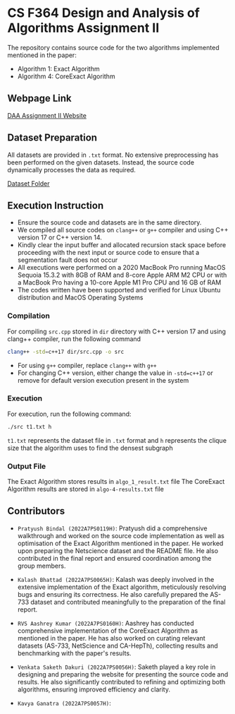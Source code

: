 
# CS F364 Design and Analysis of Algorithms Assignment II

The repository contains source code for the two algorithms implemented mentioned in the paper:
- Algorithm 1: Exact Algorithm
- Algorithm 4: CoreExact Algorithm

## Webpage Link

[DAA Assignment II Website](https://glittery-croissant-0480a0.netlify.app/)


## Dataset Preparation

All datasets are provided in ```.txt``` format. No extensive preprocessing has been performed on the given datasets. Instead, the source code dynamically processes the data as required.  

[Dataset Folder](https://drive.google.com/drive/folders/1PMXBEOQy44Y198SDR4oAbJyCjG57gqef?usp=sharing)

## Execution Instruction
- Ensure the source code and datasets are in the same directory.
- We compiled all source codes on ```clang++``` or ```g++``` compiler and using C++ version 17 or C++ version 14.
- Kindly clear the input buffer and allocated recursion stack space before proceeding with the next input or source code to ensure that a segmentation fault does not occur
- All executions were performed on a 2020 MacBook Pro running MacOS Sequoia 15.3.2 with 8GB of RAM and 8-core Apple ARM M2 CPU or with a MacBook Pro having a 10-core Apple M1 Pro CPU and 16 GB of RAM
- The codes written have been supported and verified for Linux Ubuntu distribution and MacOS Operating Systems

### Compilation
For compiling ```src.cpp``` stored in ```dir``` directory with C++ version 17 and using clang++ compiler, run the following command
 ```bash
clang++ -std=c++17 dir/src.cpp -o src
```
- For using ```g++``` compiler, replace ```clang++``` with ```g++```
- For changing C++ version, either change the value in ```-std=c++17``` or remove for default version execution present in the system

### Execution
For execution, run the following command:
```bash
./src t1.txt h
```
```t1.txt``` represents the dataset file in ```.txt``` format and ```h``` represents the clique size that the algorithm uses to find the densest subgraph

### Output File

The Exact Algorithm stores results in ```algo_1_result.txt``` file
The CoreExact Algorithm results are stored in ```algo-4-results.txt``` file


## Contributors

- ```Pratyush Bindal (2022A7PS0119H)```: Pratyush did a comprehensive walkthrough and worked on the source code implementation as well as optimisation of the Exact Algorithm mentioned in the paper. He worked upon preparing the Netscience dataset and the README file. He also contributed in the final report and ensured coordination among the group members.

- ```Kalash Bhattad (2022A7PS0065H)```: Kalash was deeply involved in the extensive implementation of the Exact algorithm, meticulously resolving bugs and ensuring its correctness. He also carefully prepared the AS-733 dataset and contributed meaningfully to the preparation of the final report.

- ```RVS Aashrey Kumar (2022A7PS0160H)```: Aashrey has conducted comprehensive implementation of the CoreExact Algorithm as mentioned in the paper. He has also worked on curating relevant datasets (AS-733, NetScience and CA-HepTh), collecting results and benchmarking with the paper's results.

- ```Venkata Saketh Dakuri (2022A7PS0056H)```: Saketh played a key role in designing and preparing the website for presenting the source code and results. He also significantly contributed to refining and optimizing both algorithms, ensuring improved efficiency and clarity.

- ```Kavya Ganatra (2022A7PS0057H)```: 
